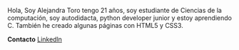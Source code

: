 Hola,
Soy Alejandra Toro tengo 21 años, soy estudiante de Ciencias de la computación, soy autodidacta, python developer junior y estoy aprendiendo C.
También he creado algunas páginas con HTML5 y CSS3.

**Contacto**
[Linkedln](http:/https://www.linkedin.com/public-profile/settings?trk=d_flagship3_profile_self_view_public_profile&lipi=urn%3Ali%3Apage%3Ad_flagship3_profile_self_edit_contact_info%3B0zlLZVzSRMiIilbKdlEc%2Bg%3D%3D/ "Linkedln")

<!---
Aleja184/Aleja184 is a ✨ special ✨ repository because its `README.md` (this file) appears on your GitHub profile.
You can click the Preview link to take a look at your changes.
--->
